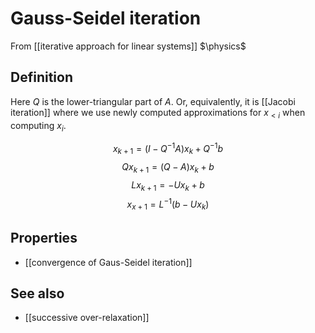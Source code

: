 # Gauss-Seidel iteration
From [[iterative approach for linear systems]]
$\physics$
## Definition
Here $Q$ is the lower-triangular part of $A$. Or, equivalently, it is [[Jacobi iteration]] where we use newly computed approximations for $x_{<i}$ when computing $x_{i}$.

$$x_{k+1} = (I - Q^{-1}A)x_{k} + Q^{-1}b$$
$$Qx_{k+1} = (Q - A)x_{k}+ b$$
$$Lx_{k+1} = -Ux_{k} + b$$
$$x_{x+1} = L^{-1}(b - Ux_{k})$$

## Properties
- [[convergence of Gaus-Seidel iteration]]

## See also
- [[successive over-relaxation]]